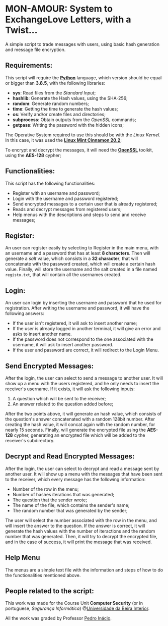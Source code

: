 # MON-AMOUR: System to ExchangeLove Letters, with a Twist...

A simple script to trade messages with users, using basic hash generation and message file encryption.

## Requirements:

This script will require the **[Python](https://www.python.org/)** language, which version should be equal or bigger than **3.8.5**, with the following libraries:
- **sys**: Read files from the *Standard Input*;
- **hashlib**: Generate the Hash values, using the SHA-256;
- **random**: Generate random numbers;
- **time**: Getting the time to generate the hash values;
- **os**: Verify and/or create files and directories;
- **subprocess**: Obtain outputs from the *OpenSSL* commands;
- **getpass**: Writing the password with the hidden icons;

The Operative System required to use this should be with the *Linux Kernel*. In this case, it was used the **[Linux Mint Cinnamon 20.2](https://linuxmint.com)**;

To encrypt and decrypt the messages, it will need the **[OpenSSL](https://www.openssl.org/)** toolkit, using the **AES-128** cypher;


## Functionalities:

This script has the following functionalities:
- Register with an username and password;
- Login with the username and password registered;
- Send encrypted messages to a certain user that is already registered;
- Reads and decrypt messages from registered users;
- Help menus with the descriptions and steps to send and receive messages;

## Register:

An user can register easily by selecting to Register in the main menu, with an username and a password that has at least **8 characters**. Then will generate a *salt* value, which consists in a **32 character**, that will concatenate with the password created, which will create a certain hash value. Finally, will store the username and the salt created in a file named `registo.txt`, that will contain all the usernames created.

## Login:

An user can login by inserting the username and password that he used for registration. After writing the username and password, it will have the following answers:

- If the user isn't registered, it will ask to insert another name;
- If the user is already logged in another terminal, it will give an error and asks to insert another name.
- If the password does not correspond to the one associated with the username, it will ask to insert another password.
- If the user and password are correct, it will redirect to the Login Menu.

## Send Encrypted Messages:

After the login, the user can select to send a message to another user. It will show up a menu with the users registered, and he only needs to insert the receiver's username. If it exists, it will ask the following inputs:

1. A question which will be sent to the receiver;
2. An answer related to the question added before;

After the two points above, it will generate an hash value, which consists of the question's answer concatenated with a random 128bit number. After creating the hash value, it will concat again with the random number, for nearly 15 seconds. Finally, will generate the encrypted file using the **AES-128** cypher, generating an encrypted file which will be added to the receiver's subdirectory.

## Decrypt and Read Encrypted Messages:

After the login, the user can select to decrypt and read a message sent by another user. It will show up a menu with the messages that have been sent to the receiver, which every message has the following information:
- Number of the row in the menu;
- Number of hashes iterations that was generated;
- The question that the sender wrote;
- The name of the file, which contains the sender's name;
- The random number that was generated by the sender;

The user will select the number associated with the row in the menu, and will insert the answer to the question. If the answer is correct, it will generate the hash values with the number of iteractions and the random number that was generated. Then, it will try to decrypt the encrypted file, and in the case of success, it will print the message that was received.

## Help Menu

The menus are a simple text file with the information and steps of how to do the functionalities mentioned above.

## People related to the script:

This work was made for the Course Unit **Computer Security** (or in portuguese, *Segurança Informática*) @[Universidade da Beira Interior](https://www.ubi.pt/).

All the work was graded by Professor [Pedro Inácio](https://www.di.ubi.pt/~inacio/).


